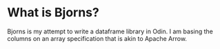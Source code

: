 # What is Bjorns?

Bjorns is my attempt to write a dataframe library in Odin. I am basing the columns on an array specification that is akin to Apache Arrow.
